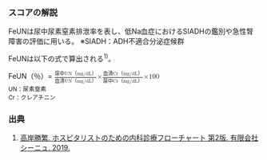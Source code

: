 ### スコアの解説
FeUNは尿中尿素窒素排泄率を表し、低Na血症におけるSIADHの鑑別や急性腎障害の評価に用いる。
※SIADH：ADH不適合分泌症候群


FeUNは以下の式で算出される<sup>1)</sup>。

<div class="math-formula">
  FeUN（％）= 
  <math>
    <mfrac>
      <mrow>
        <mi>尿中UN（mg/dL）</mi>
      </mrow>
      <mrow>
        <mi>血清UN（mg/dL）</mi>
      </mrow>
    </mfrac>
    <mi>×</mi>
    <mfrac>
      <mrow>
        <mi>血清Cr（mg/dL）</mi>
      </mrow>
      <mrow>
        <mi>尿中Cr（mg/dL）</mi>
      </mrow>
    </mfrac>
    <mi>×100</mi>
  </math>
  <br />
  <small>UN：尿素窒素</small><br />
  <small>Cr：クレアチニン</small>
</div>

### 出典

1. [高岸勝繁. ホスピタリストのための内科診療フローチャート 第2版. 有限会社シーニュ. 2019.]()  